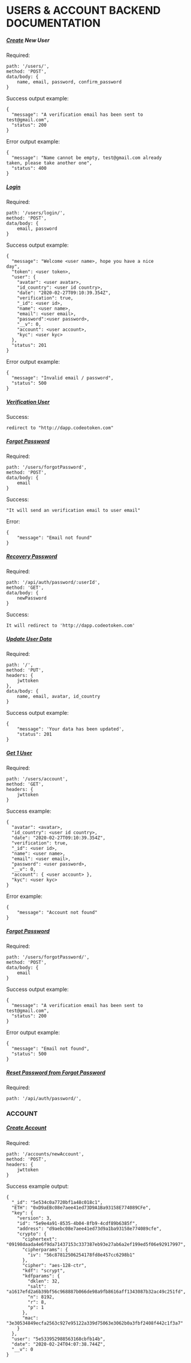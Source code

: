 # USERS & ACCOUNT BACKEND DOCUMENTATION



##### <u>Create</u> New User

Required:

```
path: '/users/',
method: 'POST',
data/body: {
	name, email, password, confirm_password
}
```

Success output example:

```
{
  "message": "A verification email has been sent to 						test@gmail.com",
  "status": 200
}
```

Error output example: 

```
{
  "message": "Name cannot be empty, test@gmail.com already 					taken, please take another one",
  "status": 400
}
```



##### <u>Login</u>

Required: 

```
path: '/users/login/',
method: 'POST',
data/body: {
	email, password
}
```

Success output example:

```
{
  "message": "Welcome <user name>, hope you have a nice 				day",
  "token": <user token>,
  "user": {
    "avatar": <user avatar>,
    "id_country": <user id country>,
    "date": "2020-02-27T09:10:39.354Z",
    "verification": true,
    "_id": <user id>,
    "name": <user name>,
    "email": <user email>,
    "password":<user password>,
    "__v": 0,
    "account": <user account>,
    "kyc": <user kyc>
  },
  "status": 201
}
```

Error output example:

```
{
  "message": "Invalid email / password",
  "status": 500
}
```



##### <u>Verification User</u>

Success:

```
redirect to "http://dapp.codeotoken.com"
```



##### <u>Forgot Password</u>

Required:

```
path: '/users/forgotPassword',
method: 'POST',
data/body: {
	email
}
```

Success: 

```
"It will send an verification email to user email"
```

Error:

```
{
	"message": "Email not found"
}
```

##### **<u>Recovery Password</u>**

Required: 

```
path: '/api/auth/password/:userId',
method: 'GET',
data/body: {
	newPassword
}
```

Success:

```
It will redirect to 'http://dapp.codeotoken.com'
```



##### <u>Update User Data</u>

Required: 

```
path: '/',
method: 'PUT',
headers: {
	jwttoken
},
data/body: {
	name, email, avatar, id_country
}
```

Success output example: 

```
{
	"message": 'Your data has been updated',
	"status": 201
}
```



##### <u>Get 1 User</u>

Required: 

```
path: '/users/account',
method: 'GET',
headers: {
	jwttoken
}
```

Success example: 

```
{
  "avatar": <avatar>,
  "id_country": <user id country>,
  "date": "2020-02-27T09:10:39.354Z",
  "verification": true,
  "_id": <user id>,
  "name": <user name>,
  "email": <user email>,
  "password": <user password>,
  "__v": 0,
  "account": { <user account> },
  "kyc": <user kyc>
}
```

Error example:

```
{
	"message": "Account not found"
}
```



##### <u>Forgot Password</u>

Required:

```
path: '/users/forgotPassword/',
method: 'POST',
data/body: {
	email
}
```

Success output example:

```
{
  "message": "A verification email has been sent to 					test@gmail.com",
  "status": 200
}
```

Error output example:

```
{
  "message": "Email not found",
  "status": 500
}
```



##### <u>Reset Password from Forgot Password</u>

Required: 

```
path: '/api/auth/password/',

```





### **ACCOUNT**



##### <u>**Create Account**</u>

Required: 

```
path: '/accounts/newAccount',
method: 'POST',
headers: {
	jwttoken
}
```

Success example output:

```
{
  "_id": "5e534c0a7720bf1a48c018c1",
  "ETH": "0xD9aEBc08e7aee41ed73D9A1Ba93158E774089CFe",
  "key": {
    "version": 3,
    "id": "5e9e4a91-8535-4b04-8fb9-4cdf89b6385f",
    "address": "d9aebc08e7aee41ed73d9a1ba93158e774089cfe",
    "crypto": {
      "ciphertext": "09198daada4e6f9da71437153c337387eb93e27ab6a2ef199ed5f06e92917997",
      "cipherparams": {
        "iv": "56c87812506254178fd8e457cc6298b1"
      },
      "cipher": "aes-128-ctr",
      "kdf": "scrypt",
      "kdfparams": {
        "dklen": 32,
        "salt": "a1617efd2a6b39bf56c968887b066de98a9fb8616aff1343087b32ac49c251fd",
        "n": 8192,
        "r": 8,
        "p": 1
      },
      "mac": "3e30534849ecfa2563c927e95122a339d75063e3062b0a3fbf2408f442c1f3a7"
    }
  },
  "user": "5e533952988563168cbfb14b",
  "date": "2020-02-24T04:07:38.744Z",
  "__v": 0
}
```































